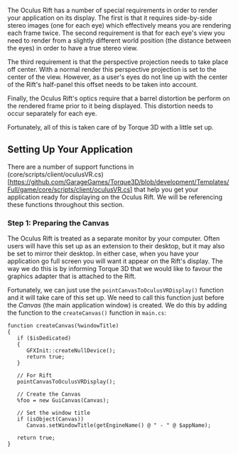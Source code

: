 The Oculus Rift has a number of special requirements in order to render your application on its display.  The first is that it requires side-by-side stereo images (one for each eye) which effectively means you are rendering each frame twice.  The second requirement is that for each eye's view you need to render from a slightly different world position (the distance between the eyes) in order to have a true stereo view.

The third requirement is that the perspective projection needs to take place off center.  With a normal render this perspective projection is set to the center of the view.  However, as a user's eyes do not line up with the center of the Rift's half-panel this offset needs to be taken into account.

Finally, the Oculus Rift's optics require that a barrel distortion be perform on the rendered frame prior to it being displayed.  This distortion needs to occur separately for each eye.

Fortunately, all of this is taken care of by Torque 3D with a little set up.

## Setting Up Your Application ##

There are a number of support functions in (core/scripts/client/oculusVR.cs)[https://github.com/GarageGames/Torque3D/blob/development/Templates/Full/game/core/scripts/client/oculusVR.cs] that help you get your application ready for displaying on the Oculus Rift.  We will be referencing these functions throughout this section.

### Step 1: Preparing the Canvas ###

The Oculus Rift is treated as a separate monitor by your computer.  Often users will have this set up as an extension to their desktop, but it may also be set to mirror their desktop.  In either case, when you have your application go full screen you will want it appear on the Rift's display.  The way we do this is by informing Torque 3D that we would like to favour the graphics adapter that is attached to the Rift.

Fortunately, we can just use the `pointCanvasToOculusVRDisplay()` function and it will take care of this set up.  We need to call this function just before the *Canvas* (the main application window) is created.  We do this by adding the function to the `createCanvas()` function in `main.cs`:

```
function createCanvas(%windowTitle)
{
   if ($isDedicated)
   {
      GFXInit::createNullDevice();
      return true;
   }

   // For Rift
   pointCanvasToOculusVRDisplay();
   
   // Create the Canvas
   %foo = new GuiCanvas(Canvas);
   
   // Set the window title
   if (isObject(Canvas))
      Canvas.setWindowTitle(getEngineName() @ " - " @ $appName);
   
   return true;
}
```
